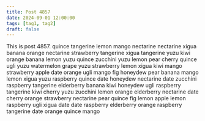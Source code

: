 ```yaml
---
title: Post 4857
date: 2024-09-01 12:00:00
tags: [tag1, tag2]
draft: false
---
```

This is post 4857.
quince
tangerine
lemon
mango
nectarine
nectarine
xigua
banana
orange
nectarine
strawberry
tangerine
xigua
tangerine
yuzu
kiwi
orange
banana
lemon
yuzu
quince
zucchini
yuzu
lemon
pear
cherry
quince
ugli
yuzu
watermelon
grape
yuzu
strawberry
lemon
xigua
kiwi
mango
strawberry
apple
date
orange
ugli
mango
fig
honeydew
pear
banana
mango
lemon
xigua
yuzu
raspberry
quince
date
honeydew
nectarine
date
zucchini
raspberry
tangerine
elderberry
banana
kiwi
honeydew
ugli
raspberry
tangerine
kiwi
cherry
yuzu
zucchini
lemon
orange
elderberry
nectarine
date
cherry
orange
strawberry
nectarine
pear
quince
fig
lemon
apple
lemon
raspberry
ugli
xigua
date
date
raspberry
elderberry
orange
raspberry
tangerine
date
orange
quince
mango

